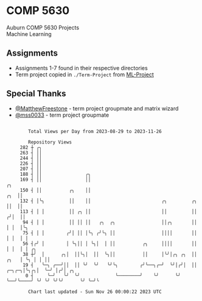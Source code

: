 # COMP 5630
Auburn COMP 5630 Projects  
Machine Learning

## Assignments
- Assignments 1-7 found in their respective directories
- Term project copied in `./Term-Project` from [ML-Project](https://github.com/wumphlett/ML-Project)

## Special Thanks
- [@MatthewFreestone](https://github.com/MatthewFreestone) - term project groupmate and matrix wizard
- [@mss0033](https://github.com/mss0033) - term project groupmate

```

        Total Views per Day from 2023-08-29 to 2023-11-26

        Repository Views
     282 ┼ ╭╮
     263 ┤ ││
     244 ┤ ││
     226 ┤ ││
     207 ┤ ││
     188 ┤ ││                ╭╮
     169 ┤ ││                ││                                                           ╭╮
     150 ┤ ││          ╭╮    ││                                                       ╭╮  ││
     132 ┤ │╰╮         ││    ││                          ╭╮         ╭╮                ││  ││
     113 ┤ │ │         ││ ╭╮ ││                          ││         ││               ╭╯│  ││
      94 ┤ │ │         ││ ││ ││   ╭╮  ╭╮                 ││╭╮       ││               │ │  │╰╮
      75 ┤ │ │        ╭╯│ ││ │╰╮ ╭╯╰╮ ││                 ││││       ││               │ │  │ │
      56 ┤╭╯ │        │ ╰╮││ │ ╰╮│  │ ││          ╭╮     ││││       ││               │ │  │ │ ╭╮
      38 ┼╯  │      ╭╮│  ││╰╮│  ││  ╰╮││          ││     │╰╯│╭╮ ╭╮  ││          ╭╮   │ ╰╮ │ │ ││
      19 ┤   ╰─╮ ╭──╯││  ││ ╰╯  ╰╯   ╰╯╰╮        ╭╯╰──╮╭─╯  ╰╯│╭╯│  ││    ╭─╮╭─╮│╰╮╭╮│  ╰─╯ │╭╯│ ╭╮
       0 ┤     ╰─╯   ╰╯  ╰╯             ╰────────╯    ╰╯      ╰╯ ╰──╯╰────╯ ╰╯ ╰╯ ╰╯╰╯      ╰╯ ╰─╯╰

        Chart last updated - Sun Nov 26 00:00:22 2023 UTC
        
```

